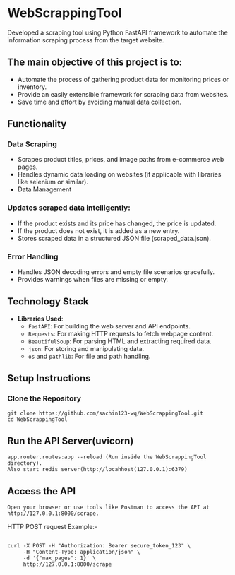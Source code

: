 # WebScrappingTool
Developed a scraping tool using Python FastAPI framework to automate the information scraping process from the target website.


## The main objective of this project is to:

- Automate the process of gathering product data for monitoring prices or inventory.
- Provide an easily extensible framework for scraping data from websites.
- Save time and effort by avoiding manual data collection.


## Functionality
### Data Scraping

- Scrapes product titles, prices, and image paths from e-commerce web pages.
- Handles dynamic data loading on websites (if applicable with libraries like selenium or similar).
- Data Management

### Updates scraped data intelligently:

- If the product exists and its price has changed, the price is updated.
- If the product does not exist, it is added as a new entry.
- Stores scraped data in a structured JSON file (scraped_data.json).

### Error Handling

- Handles JSON decoding errors and empty file scenarios gracefully.
- Provides warnings when files are missing or empty.

## Technology Stack

- **Libraries Used**:
  - `FastAPI`: For building the web server and API endpoints.
  - `Requests`: For making HTTP requests to fetch webpage content.
  - `BeautifulSoup`: For parsing HTML and extracting required data.
  - `json`: For storing and manipulating data.
  - `os` and `pathlib`: For file and path handling.

## Setup Instructions

### Clone the Repository

```
git clone https://github.com/sachin123-wq/WebScrappingTool.git
cd WebScrappingTool
```

## Run the API Server(uvicorn)

```
app.router.routes:app --reload (Run inside the WebScrappingTool directory).
Also start redis server(http://locahhost(127.0.0.1):6379)
```

## Access the API

```
Open your browser or use tools like Postman to access the API at http://127.0.0.1:8000/scrape.
```

HTTP POST request Example:- 

```

curl -X POST -H "Authorization: Bearer secure_token_123" \
     -H "Content-Type: application/json" \
     -d '{"max_pages": 1}' \
     http://127.0.0.1:8000/scrape
```
 
